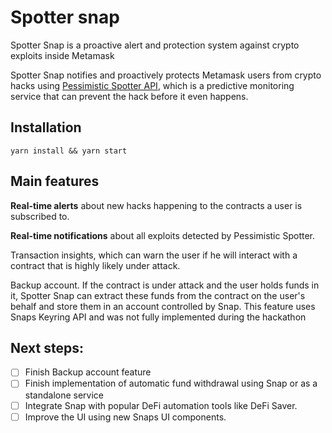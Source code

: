 # Spotter snap

Spotter Snap is a proactive alert and protection system against crypto exploits inside Metamask

Spotter Snap notifies and proactively protects Metamask users from crypto hacks using [Pessimistic Spotter API](https://spotter.pessimistic.io/), which is a predictive monitoring service that can prevent the hack before it even happens.


## Installation

```shell
yarn install && yarn start
```

## Main features

**Real-time alerts** about new hacks happening to the contracts a user is subscribed to.

**Real-time notifications** about all exploits detected by Pessimistic Spotter.

Transaction insights, which can warn the user if he will interact with a contract that is highly likely under attack.

Backup account. If the contract is under attack and the user holds funds in it, Spotter Snap can extract these funds from the contract on the user's behalf and store them in an account controlled by Snap. This feature uses Snaps Keyring API and was not fully implemented during the hackathon

## Next steps:

- [ ]  Finish Backup account feature
- [ ]  Finish implementation of automatic fund withdrawal using Snap or as a standalone service
- [ ]  Integrate Snap with popular DeFi automation tools like DeFi Saver.
- [ ]  Improve the UI using new Snaps UI components.
